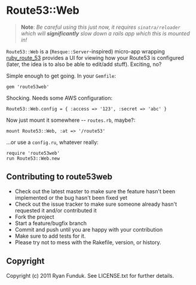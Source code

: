 # Route53::Web

> **Note**: _Be careful using this just now, it requires `sinatra/reloader` which will
> **significantly** slow down a rails app which this is mounted in!_

`Route53::Web` is a (`Resque::Server`-inspired) micro-app wrapping
[ruby_route_53](https://github.com/pcorliss/ruby_route_53)
provides a UI for viewing how your Route53 is configured (later,
the idea is to also be able to edit/add stuff). Exciting, no?

Simple enough to get going. In your `Gemfile`:

    gem 'route53web'

Shocking. Needs some AWS configuration:

    Route53::Web.config = { :access => '123', :secret => 'abc' }

Now just mount it somewhere -- `routes.rb`, maybe?:

    mount Route53::Web, :at => '/route53'

...or use a `config.ru`, whatever really:

    require 'route53web'
    run Route53::Web.new


## Contributing to route53web

* Check out the latest master to make sure the feature hasn't been implemented or the bug hasn't been fixed yet
* Check out the issue tracker to make sure someone already hasn't requested it and/or contributed it
* Fork the project
* Start a feature/bugfix branch
* Commit and push until you are happy with your contribution
* Make sure to add tests for it.
* Please try not to mess with the Rakefile, version, or history.

## Copyright

Copyright (c) 2011 Ryan Funduk. See LICENSE.txt for
further details.

